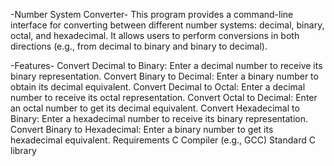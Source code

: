 -Number System Converter-
This program provides a command-line interface for converting between different number systems: decimal, binary, octal, and hexadecimal.
It allows users to perform conversions in both directions (e.g., from decimal to binary and binary to decimal).

-Features-
Convert Decimal to Binary: Enter a decimal number to receive its binary representation.
Convert Binary to Decimal: Enter a binary number to obtain its decimal equivalent.
Convert Decimal to Octal: Enter a decimal number to receive its octal representation.
Convert Octal to Decimal: Enter an octal number to get its decimal equivalent.
Convert Hexadecimal to Binary: Enter a hexadecimal number to receive its binary representation.
Convert Binary to Hexadecimal: Enter a binary number to get its hexadecimal equivalent.
Requirements
C Compiler (e.g., GCC)
Standard C library

